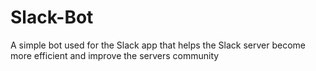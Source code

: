 # Slack-Bot
A simple bot used for the Slack app that helps the Slack server become more efficient and improve the servers community
